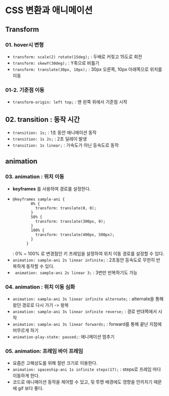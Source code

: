 # CSS 변환과 애니메이션

## Transform

### 01. hover시 변형

- `transform: scale(2) rotate(15deg);` : 두배로 커짖고 15도로 회전
- `transform: skewY(30deg);` : Y축으로 비틀기
- `transform: translate(30px, 10px);` : 30px 오른쪽, 10px 아래쪽으로 위치를 이동

### 01-2. 기준점 이동

- `transform-origin: left top;` : 맨 왼쪽 위에서 기준점 시작

## 02. transition : 동작 시간

- `transition: 1s;` : 1초 동안 애니매이션 동작
- `transition: 1s 2s;` : 2초 딜레이 발생
- `transition: 1s linear;` : 가속도가 아닌 등속도로 동작

## animation

### 03. animation : 위치 이동

- **keyframes** 를 사용하여 경로를 설정한다.
- ```
  @keyframes sample-ani {
          0% {
            transform: translate(0, 0);
          }
          50% {
            transform: translate(300px, 0);
          }
          100% {
            transform: translate(400px, 500px);
          }
        }
  ```
  : 0% ~ 100% 로 변경점인 키 프레임을 설정하여 위치 이동 경로를 설정할 수 있다.
- `animation: sample-ani 2s linear infinite;` : 2초동안 등속도로 무한히 반복하게 동작할 수 있다.
- ` animation: sample-ani 2s linear 3;` : 3번만 반복하기도 가능

### 04. animation : 위치 이동 심화

- `animation: sample-ani 3s linear infinite alternate;` : alternate을 통해 왔던 경로로 다시 가기 -> 왕복
- `animation: sample-ani 3s linear infinite reverse;` : 경로 반대쪽에서 시작
- `animation: sample-ani 3s linear forwards;` : forward를 통해 끝난 지점에 머무르게 하기
- `animation-play-state: paused;`: 애니메이션 멈추기

### 05. animation: 프레임 바이 프레임

- 요즘은 고해상도를 위해 절반 크기로 이용한다.
- `animation: spaceship-ani 1s infinite steps(17);` : steps로 프레임 마다 이동하게 한다.
- 코드로 애니매이션 동작을 제어할 수 있고, 뒷 투명 배경에도 영향을 안끼치기 때문에 gif 보다 좋다.
